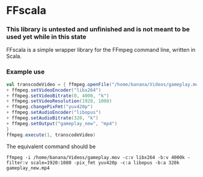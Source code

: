 # FFscala
### This library is untested and unfinished and is not meant to be used yet while in this state

FFscala is a simple wrapper library for the FFmpeg command line, written in Scala.

### Example use
```scala
val transcodeVideo = { ffmpeg.openFile("/home/banana/Videos/gameplay.mov")
+ ffmpeg.setVideoEncoder("libx264")
+ ffmpeg.setVideoBitrate(0, 4000, "k")
+ ffmpeg.setVideoResolution(1920, 1080)
+ ffmpeg.changePixFmt("yuv420p")
+ ffmpeg.setAudioEncoder("libopus")
+ ffmpeg.setAudioBitrate(320, "k")
+ ffmpeg.setOutput("gameplay_new", "mp4")
}
ffmpeg.execute(1, transcodeVideo)
```
The equivalent command should be
```
ffmpeg -i /home/banana/Videos/gameplay.mov -c:v libx264 -b:v 4000k -filter:v scale=1920:1080 -pix_fmt yuv420p -c:a libopus -b:a 320k gameplay_new.mp4
```
